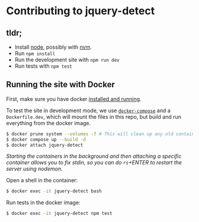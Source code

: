 # Contributing to jquery-detect

## tldr;

- Install [node](https://nodejs.org), possibly with [nvm](https://github.com/nvm-sh/nvm).
- Run `npm install`
- Run the development site with `npm run dev`
- Run tests with `npm test`

## Running the site with Docker

First, make sure you have docker [installed and running](https://docs.docker.com/get-docker/).

To test the site in development mode, we use [`docker-compose`](https://docs.docker.com/compose/) and a `Dockerfile.dev`, which will mount the files in this repo, but build and run everything from the docker image.

```bash
$ docker prune system --volumes -f # This will clean up any old containers and volumes
$ docker compose up --build -d
$ docker attach jquery-detect
```

_Starting the containers in the background and then attaching a specific container
allows you to fix stdin, so you can do `rs`+ENTER to restart the server using nodemon._

Open a shell in the container:

```bash
$ docker exec -it jquery-detect bash
```

Run tests in the docker image:

```bash
$ docker exec -it jquery-detect npm test
```
